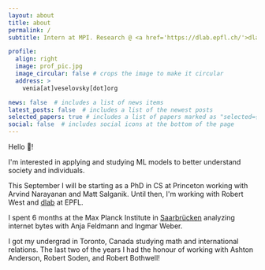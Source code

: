 ```yaml
---
layout: about
title: about
permalink: /
subtitle: Intern at MPI. Research @ <a href='https://dlab.epfl.ch/'>dlab</a> and <a href='http://csslab.cs.toronto.edu/'>css lab</a>

profile:
  align: right
  image: prof_pic.jpg
  image_circular: false # crops the image to make it circular
  address: >
    venia[at]veselovsky[dot]org

news: false  # includes a list of news items
latest_posts: false  # includes a list of the newest posts
selected_papers: true # includes a list of papers marked as "selected={true}"
social: false  # includes social icons at the bottom of the page
---
```


Hello 👋! 

I'm interested in applying and studying ML models to better understand society and individuals. 

This September I will be starting as a PhD in CS at Princeton working with Arvind Narayanan and Matt Salganik. Until then, I'm working with Robert West and [dlab](https://dlab.epfl.ch/) at EPFL. 

I spent 6 months at the Max Planck Institute in [Saarbrücken](https://en.wikipedia.org/wiki/Scheidt_(Saarbr%C3%BCcken)) analyzing internet bytes with Anja Feldmann and Ingmar Weber.

I got my undergrad in Toronto, Canada studying math and international relations. The last two of the years I had the honour of working with Ashton Anderson, Robert Soden, and Robert Bothwell! 